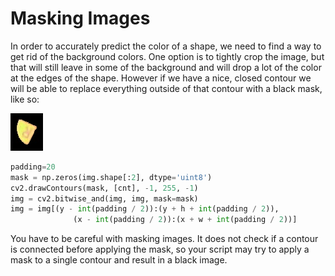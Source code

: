 # Masking Images

In order to accurately predict the color of a shape, we need to find a way to get rid of the background colors.
One option is to tightly crop the image, but that will still leave in some of the background and will drop a lot of the color at the edges of the shape.
However if we have a nice, closed contour we will be able to replace everything outside of that contour with a black mask, like so:  

![Masked Image](../img/comp_photo_edges_masked.jpg)

```python
padding=20
mask = np.zeros(img.shape[:2], dtype='uint8')
cv2.drawContours(mask, [cnt], -1, 255, -1)
img = cv2.bitwise_and(img, img, mask=mask)
img = img[(y - int(padding / 2)):(y + h + int(padding / 2)),
              (x - int(padding / 2)):(x + w + int(padding / 2))]
```

You have to be careful with masking images.
It does not check if a contour is connected before applying the mask, 
so your script may try to apply a mask to a single contour and result in a black image.
